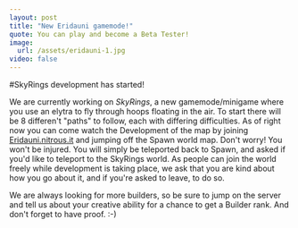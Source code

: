 ```yaml
---
layout: post
title: "New Eridauni gamemode!"
quote: You can play and become a Beta Tester!
image: 
  url: /assets/eridauni-1.jpg
video: false
---
```


#SkyRings development has started!

We are currently working on <i>SkyRings</i>, a new gamemode/minigame where you use an elytra to fly through hoops floating in the air. To start there will be 8 differen't "paths" to follow, each with differing difficulties. As of right now you can come watch the Development of the map by joining [Eridauni.nitrous.it]() and jumping off the Spawn world map. Don't worry! You won't be injured. You will simply be teleported back to Spawn, and asked if you'd like to teleport to the SkyRings world. As people can join the world freely while development is taking place, we ask that you are kind about how you go about it, and if you're asked to leave, to do so.

We are always looking for more builders, so be sure to jump on the server and tell us about your creative ability for a chance to get a Builder rank. And don't forget to have proof. :-)